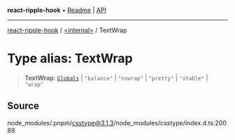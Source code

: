 **react-ripple-hook** • [Readme](../../README.md) \| [API](../../globals.md)

---

[react-ripple-hook](../../README.md) / [\<internal\>](../README.md) / TextWrap

# Type alias: TextWrap

> **TextWrap**: [`Globals`](Globals.md) \| `"balance"` \| `"nowrap"` \| `"pretty"` \| `"stable"` \| `"wrap"`

## Source

node_modules/.pnpm/csstype@3.1.3/node_modules/csstype/index.d.ts:20089
